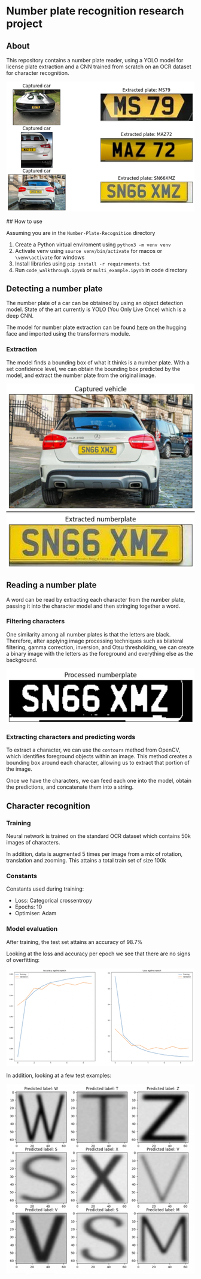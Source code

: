 # Number plate recognition research project

## About

This repository contains a number plate reader, using a YOLO model for license plate extraction and a CNN trained from scratch on an OCR dataset for character recognition.

![example_recognition](docs/example_reading.png)

## How to use

Assuming you are in the `Number-Plate-Recognition` directory

1. Create a Python virtual enviroment using `python3 -m venv venv`
2. Activate venv using `source venv/bin/activate` for macos or `\venv\activate` for windows
3. Install libraries using `pip install -r requirements.txt`
4. Run `code_walkthrough.ipynb` or `multi_example.ipynb` in code directory

## Detecting a number plate

The number plate of a car can be obtained by using an object detection model. State of the art currently is YOLO (You Only Live Once) which is a deep CNN. 

The model for number plate extraction can be found [here](https://huggingface.co/nickmuchi/yolos-small-finetuned-license-plate-detection) on the hugging face and imported using the transformers module.

### Extraction

The model finds a bounding box of what it thinks is a number plate. With a set confidence level, we can obtain the bounding box predicted by the model, and extract the number plate from the original image.

![Original](docs/original.png) ![Extracted](docs/extracted.png)

## Reading a number plate

A word can be read by extracting each character from the number plate, passing it into the character model and then stringing together a word.

### Filtering characters

One similarity among all number plates is that the letters are black. Therefore, after applying image processing techniques such as bilateral filtering, gamma correction, inversion, and Otsu thresholding, we can create a binary image with the letters as the foreground and everything else as the background.

![Original](docs/processed.png)

### Extracting characters and predicting words

To extract a character, we can use the `contours` method from OpenCV, which identifies foreground objects within an image. This method creates a bounding box around each character, allowing us to extract that portion of the image.

Once we have the characters, we can feed each one into the model, obtain the predictions, and concatenate them into a string.

## Character recognition

### Training

Neural network is trained on the standard OCR dataset which contains 50k images of characters.

In addition, data is augmented 5 times per image from a mix of rotation, translation and zooming. This attains a total train set of size 100k

### Constants

Constants used during training:

- Loss: Categorical crossentropy
- Epochs: 10
- Optimiser: Adam

### Model evaluation

After training, the test set attains an accuracy of 98.7%

Looking at the loss and accuracy per epoch we see that there are no signs of overfitting:

![eval](docs/model_eval.png)

In addition, looking at a few test examples: 

![example_test](docs/character_example.png)
